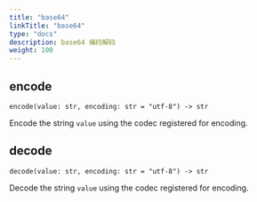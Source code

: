 ```yaml
---
title: "base64"
linkTitle: "base64"
type: "docs"
description: base64 编码解码
weight: 100
---
```


## encode

`encode(value: str, encoding: str = "utf-8") -> str`

Encode the string `value` using the codec registered for encoding.

## decode

`decode(value: str, encoding: str = "utf-8") -> str`

Decode the string `value` using the codec registered for encoding.
